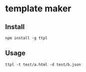 # template maker


## Install

`npm install -g ttpl`

## Usage

`ttpl -t test/a.html -d test/b.json`
